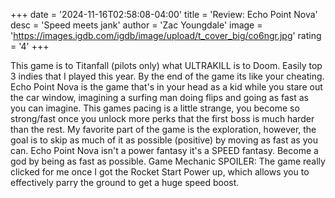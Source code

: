 +++
date = '2024-11-16T02:58:08-04:00'
title = 'Review: Echo Point Nova'
desc = 'Speed meets jank'
author = 'Zac Youngdale'
image = 'https://images.igdb.com/igdb/image/upload/t_cover_big/co6ngr.jpg'
rating = '4'
+++

This game is to Titanfall (pilots only) what ULTRAKILL is to Doom. Easily top 3 indies that I played this year. By the end of the game its like your cheating. Echo Point Nova is the game that's in your head as a kid while you stare out the car window, imagining a surfing man doing flips and going as fast as you can imagine. This games pacing is a little strange, you become so strong/fast once you unlock more perks that the first boss is much harder than the rest. My favorite part of the game is the exploration, however, the goal is to skip as much of it as possible (positive) by moving as fast as you can. Echo Point Nova isn't a power fantasy it's a SPEED fantasy. Become a god by being as fast as possible. Game Mechanic SPOILER: The game really clicked for me once I got the Rocket Start Power up, which allows you to effectively parry the ground to get a huge speed boost.